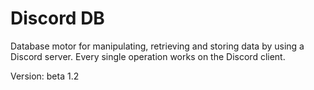 # Discord DB
Database motor for manipulating, retrieving and storing data by using a Discord server.
Every single operation works on the Discord client.

Version: beta 1.2

